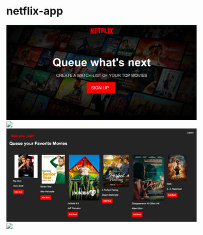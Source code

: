 # netflix-app

<img src="netflix.png">
<img src="signup.png">
<img src="movies.png">
<img src="saved.png">
